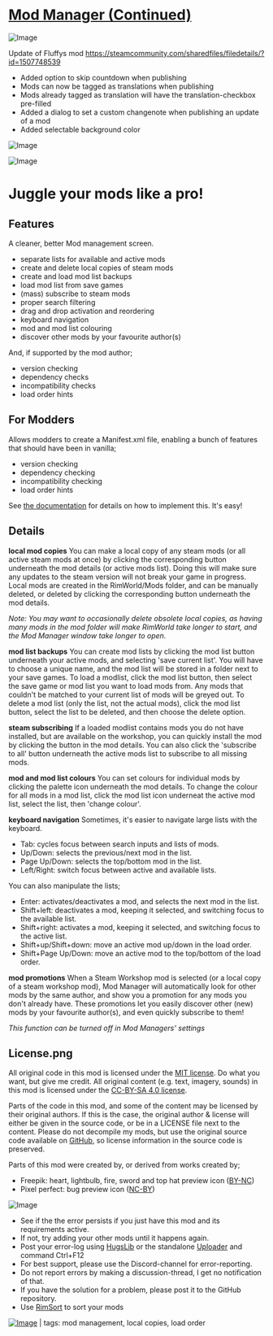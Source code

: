 # [Mod Manager (Continued)](https://steamcommunity.com/sharedfiles/filedetails/?id=3306654341)

![Image](https://i.imgur.com/buuPQel.png)

Update of Fluffys mod https://steamcommunity.com/sharedfiles/filedetails/?id=1507748539


-  Added option to skip countdown when publishing
-  Mods can now be tagged as translations when publishing
-  Mods already tagged as translation will have the translation-checkbox pre-filled
-  Added a dialog to set a custom changenote when publishing an update of a mod
-  Added selectable background color



![Image](https://i.imgur.com/pufA0kM.png)
	
![Image](https://i.imgur.com/Z4GOv8H.png)

# Juggle your mods like a pro!


## Features


A cleaner, better Mod management screen.


- separate lists for available and active mods
- create and delete local copies of steam mods
- create and load mod list backups
- load mod list from save games
- (mass) subscribe to steam mods
- proper search filtering
- drag and drop activation and reordering
- keyboard navigation
- mod and mod list colouring
- discover other mods by your favourite author(s)



And, if supported by the mod author;


- version checking
- dependency checks
- incompatibility checks
- load order hints



## For Modders


Allows modders to create a Manifest.xml file, enabling a bunch of features that should have been in vanilla;


- version checking
- dependency checking
- incompatibility checking
- load order hints



See [the documentation](https://github.com/FluffierThanThou/ModManager/blob/master/ForModders.md) for details on how to implement this. It's easy!

## Details


**local mod copies**
You can make a local copy of any steam mods (or all active steam mods at once) by clicking the corresponding button underneath the mod details (or active mods list). Doing this will make sure any updates to the steam version will not break your game in progress. Local mods are created in the RimWorld/Mods folder, and can be manually deleted, or deleted by clicking the corresponding button underneath the mod details.

*Note: You may want to occasionally delete obsolete local copies, as having many mods in the mod folder will make RimWorld take longer to start, and the Mod Manager window take longer to open.*

**mod list backups**
You can create mod lists by clicking the mod list button underneath your active mods, and selecting 'save current list'. You will have to choose a unique name, and the mod list will be stored in a folder next to your save games.
To load a modlist, click the mod list button, then select the save game or mod list you want to load mods from. Any mods that couldn't be matched to your current list of mods will be greyed out.
To delete a mod list (only the list, not the actual mods), click the mod list button, select the list to be deleted, and then choose the delete option.

**steam subscribing**
If a loaded modlist contains mods you do not have installed, but are available on the workshop, you can quickly install the mod by clicking the button in the mod details. You can also click the 'subscribe to all' button underneath the active mods list to subscribe to all missing mods.

**mod and mod list colours**
You can set colours for individual mods by clicking the palette icon underneath the mod details. To change the colour for all mods in a mod list, click the mod list icon underneat the active mod list, select the list, then 'change colour'.

**keyboard navigation**
Sometimes, it's easier to navigate large lists with the keyboard.



- Tab: cycles focus between search inputs and lists of mods.
- Up/Down: selects the previous/next mod in the list.
- Page Up/Down: selects the top/bottom mod in the list.
- Left/Right: switch focus between active and available lists.



You can also manipulate the lists;


- Enter: activates/deactivates a mod, and selects the next mod in the list.
- Shift+left: deactivates a mod, keeping it selected, and switching focus to the available list.
- Shift+right: activates a mod, keeping it selected, and switching focus to the active list.
- Shift+up/Shift+down: move an active mod up/down in the load order.
- Shift+Page Up/Down: move an active mod to the top/bottom of the load order.



**mod promotions**
When a Steam Workshop mod is selected (or a local copy of a steam workshop mod), Mod Manager will automatically look for other mods by the same author, and show you a promotion for any mods you don't already have. These promotions let you easily discover other (new) mods by your favourite author(s), and even quickly subscribe to them!

*This function can be turned off in Mod Managers' settings*

## License.png


All original code in this mod is licensed under the [MIT license](https://opensource.org/licenses/MIT). Do what you want, but give me credit.
All original content (e.g. text, imagery, sounds) in this mod is licensed under the [CC-BY-SA 4.0 license](http://creativecommons.org/licenses/by-sa/4.0/).

Parts of the code in this mod, and some of the content may be licensed by their original authors. If this is the case, the original author &amp; license will either be given in the source code, or be in a LICENSE file next to the content. Please do not decompile my mods, but use the original source code available on [GitHub](https://github.com/fluffy-mods/ModManager/), so license information in the source code is preserved.

Parts of this mod were created by, or derived from works created by;


- Freepik: heart, lightbulb, fire, sword and top hat preview icon ([BY-NC](https://www.freepik.com/))
- Pixel perfect: bug preview icon ([NC-BY](https://icon54.com/))



![Image](https://i.imgur.com/PwoNOj4.png)



-  See if the the error persists if you just have this mod and its requirements active.
-  If not, try adding your other mods until it happens again.
-  Post your error-log using [HugsLib](https://steamcommunity.com/workshop/filedetails/?id=818773962) or the standalone [Uploader](https://steamcommunity.com/sharedfiles/filedetails/?id=2873415404) and command Ctrl+F12
-  For best support, please use the Discord-channel for error-reporting.
-  Do not report errors by making a discussion-thread, I get no notification of that.
-  If you have the solution for a problem, please post it to the GitHub repository.
-  Use [RimSort](https://github.com/RimSort/RimSort/releases/latest) to sort your mods

 

[![Image](https://img.shields.io/github/v/release/emipa606/ModManager?label=latest%20version&style=plastic&color=9f1111&labelColor=black)](https://steamcommunity.com/sharedfiles/filedetails/changelog/3306654341) | tags: mod management,  local copies,  load order
